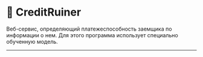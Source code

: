 # 🏦 CreditRuiner

Веб-сервис, определяющий платежеспособность заемщика по информации о нем.
Для этого программа использует специально обученную модель.

---